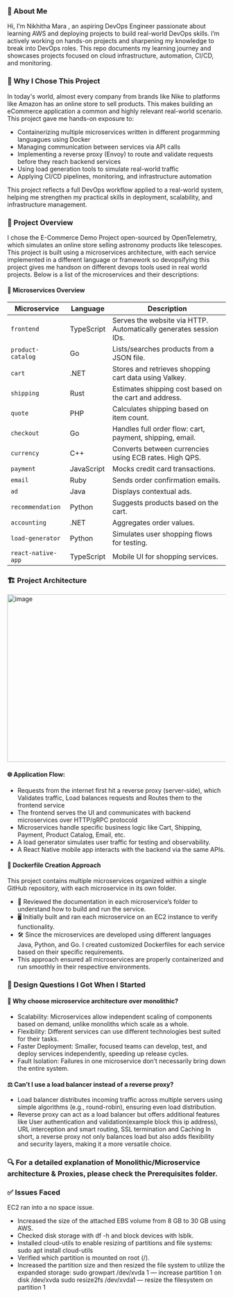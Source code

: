 
### 👋 About Me

Hi, I’m Nikhitha Mara , an aspiring DevOps Engineer passionate about learning AWS and deploying projects to build real-world DevOps skills.
I’m actively working on hands-on projects and sharpening my knowledge to break into DevOps roles. This repo documents my learning journey and showcases projects focused on cloud infrastructure, automation, CI/CD, and monitoring.

### 🧠 Why I Chose This Project

In today's world, almost every company  from brands like Nike to platforms like Amazon has an online store to sell products. This makes building an eCommerce application a common and highly relevant real-world scenario. This project gave me hands-on exposure to:
* Containerizing multiple microservices written in different progarmming languagues using Docker 
* Managing communication between services via API calls
* Implementing a reverse proxy (Envoy) to route and validate requests before they reach backend services
* Using load generation tools to simulate real-world traffic
* Applying CI/CD pipelines, monitoring, and infrastructure automation

This project reflects a full DevOps workflow applied to a real-world system, helping me strengthen my practical skills in deployment, scalability, and infrastructure management.

### 🛒 Project Overview

I chose the E-Commerce Demo Project open-sourced by OpenTelemetry, which simulates an online store selling astronomy products like telescopes.
This project is built using a microservices architecture, with each service implemented in a different language or framework so devopsifying this project gives me handson on different devops tools used in real world projects. Below is a list of the microservices and their descriptions:

#### 🧩 Microservices Overview

| **Microservice**      | **Language**     | **Description** |
|-----------------------|------------------|-----------------|
| `frontend`            | TypeScript       | Serves the website via HTTP. Automatically generates session IDs. |
| `product-catalog`     | Go               | Lists/searches products from a JSON file. |
| `cart`                | .NET             | Stores and retrieves shopping cart data using Valkey. |
| `shipping`            | Rust             | Estimates shipping cost based on the cart and address. |
| `quote`               | PHP              | Calculates shipping based on item count. |
| `checkout`            | Go               | Handles full order flow: cart, payment, shipping, email. |
| `currency`            | C++              | Converts between currencies using ECB rates. High QPS. |
| `payment`             | JavaScript       | Mocks credit card transactions. |
| `email`               | Ruby             | Sends order confirmation emails. |
| `ad`                  | Java             | Displays contextual ads. |
| `recommendation`      | Python           | Suggests products based on the cart. |
| `accounting`          | .NET             | Aggregates order values. |
| `load-generator`      | Python           | Simulates user shopping flows for testing. |
| `react-native-app`    | TypeScript       | Mobile UI for shopping services. |

### 🏗️ Project Architecture
<img width="580" height="386" alt="image" src="https://github.com/user-attachments/assets/b48c92f6-48a7-45e9-8cc4-a077ea43a5ad" />

#### 🌐 Application Flow:

   * Requests from the internet first hit a reverse proxy (server-side), which Validates traffic, Load balances requests and Routes them to the frontend service
   * The frontend serves the UI and communicates with backend microservices over HTTP/gRPC protocold
   * Microservices handle specific business logic like Cart, Shipping, Payment, Product Catalog, Email, etc.
   * A load generator simulates user traffic for testing and observability.
   * A React Native mobile app interacts with the backend via the same APIs.

#### 🚀 Dockerfile Creation Approach

This project contains multiple microservices organized within a single GitHub repository, with each microservice in its own folder.
* 📖 Reviewed the documentation in each microservice’s folder to understand how to build and run the service.
* 🖥️ Initially built and ran each microservice on an EC2 instance to verify functionality.
* 🛠️ Since the microservices are developed using different languages Java, Python, and Go. I created customized Dockerfiles for each service based on their specific requirements.
* This approach ensured all microservices are properly containerized and run smoothly in their respective environments.

### 🎨 Design Questions I Got When I Started

#### 🤔 Why choose microservice architecture over monolithic?
* Scalability: Microservices allow independent scaling of components based on demand, unlike monoliths which scale as a whole.
* Flexibility: Different services can use different technologies best suited for their tasks.
* Faster Deployment: Smaller, focused teams can develop, test, and deploy services independently, speeding up release cycles.
* Fault Isolation: Failures in one microservice don’t necessarily bring down the entire system.

#### ⚖️ Can’t I use a load balancer instead of a reverse proxy?
* Load balancer distributes incoming traffic across multiple servers using simple algorithms (e.g., round-robin), ensuring even load distribution.
* Reverse proxy can act as a load balancer but offers additional features like User authentication and validation(example block this ip address), URL interception and smart routing, SSL termination and Caching
In short, a reverse proxy not only balances load but also adds flexibility and security layers, making it a more versatile choice.

### 🔍 For a detailed explanation of Monolithic/Microservice architecture & Proxies, please check the Prerequisites folder.

### ✅ Issues Faced
EC2 ran into a no space issue.
* Increased the size of the attached EBS volume from 8 GB to 30 GB using AWS.
* Checked disk storage with df -h and block devices with lsblk.
* Installed cloud-utils to enable resizing of partitions and file systems:
   sudo apt install cloud-utils
*  Verified which partition is mounted on root (/).
* Increased the partition size and then resized the file system to utilize the expanded storage:
  sudo growpart /dev/xvda 1 — increase partition 1 on disk /dev/xvda
  sudo resize2fs /dev/xvda1 — resize the filesystem on partition 1

